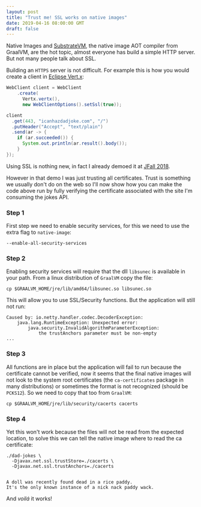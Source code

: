 ```yaml
---
layout: post
title: "Trust me! SSL works on native images"
date: 2019-04-16 08:00:00 GMT
draft: false
---
```


Native Images and [SubstrateVM](https://github.com/oracle/graal/tree/master/substratevm), the native image AOT compiler from GraalVM, are the hot topic, almost everyone has build a simple HTTP server. But not many people talk about SSL.

Building an `HTTPS` server is not difficult. For example this is how you would create a client in [Eclipse Vert.x](https://vertx.io):

```java
WebClient client = WebClient
    .create(
      Vertx.vertx(),
      new WebClientOptions().setSsl(true));

client
  .get(443, "icanhazdadjoke.com", "/")
  .putHeader("Accept", "text/plain")
  .send(ar -> {
    if (ar.succeeded()) {
      System.out.println(ar.result().body());
    }
});
```

Using SSL is nothing new, in fact I already demoed it at [JFall 2018](https://www.youtube.com/watch?v=4Ok7t9oXCzw).

<amp-youtube data-videoid="4Ok7t9oXCzw" layout="responsive" width="480" height="270"></amp-youtube>


However in that demo I was just trusting all certificates. Trust is something we usually don't do on the web so I'll
now show how you can make the code above run by fully verifying the certificate associated with the site I'm consuming
the jokes API.

### Step 1

First step we need to enable security services, for this we need to use the extra flag to `native-image`:

```
--enable-all-security-services
```

### Step 2

Enabling security services will require that the dll `libsunec` is available in your path. From a linux distribution of `GraalVM` copy the file:

```
cp $GRAALVM_HOME/jre/lib/amd64/libsunec.so libsunec.so
```

This will allow you to use SSL/Security functions. But the application will still not run:


```
Caused by: io.netty.handler.codec.DecoderException:
    java.lang.RuntimeException: Unexpected error:
        java.security.InvalidAlgorithmParameterException:
            the trustAnchors parameter must be non-empty
...
```

### Step 3

All functions are in place but the application will fail to run because the certificate cannot be verified, now it seems that the final native images
will not look to the system root certificates (the `ca-certificates` package in many distributions) or sometimes the format is not recognized (should be
`PCKS12`). So we need to copy that too from `GraalVM`:

```
cp $GRAALVM_HOME/jre/lib/security/cacerts cacerts
```

### Step 4

Yet this won't work because the files will not be read from the expected location, to solve this we can tell the native image where to read the ca certificate:

```
./dad-jokes \
  -Djavax.net.ssl.trustStore=./cacerts \
  -Djavax.net.ssl.trustAnchors=./cacerts


A doll was recently found dead in a rice paddy.
It's the only known instance of a nick nack paddy wack.
```

And *voilá* it works!
